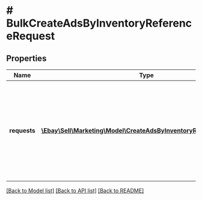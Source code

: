 # # BulkCreateAdsByInventoryReferenceRequest

## Properties

Name | Type | Description | Notes
------------ | ------------- | ------------- | -------------
**requests** | [**\Ebay\Sell\Marketing\Model\CreateAdsByInventoryReferenceRequest[]**](CreateAdsByInventoryReferenceRequest.md) | A lsit of inventory reference ID and inventory reference type pairs, and the bid percentage, which the call uses to create ads in bulk. | [optional]

[[Back to Model list]](../../README.md#models) [[Back to API list]](../../README.md#endpoints) [[Back to README]](../../README.md)
